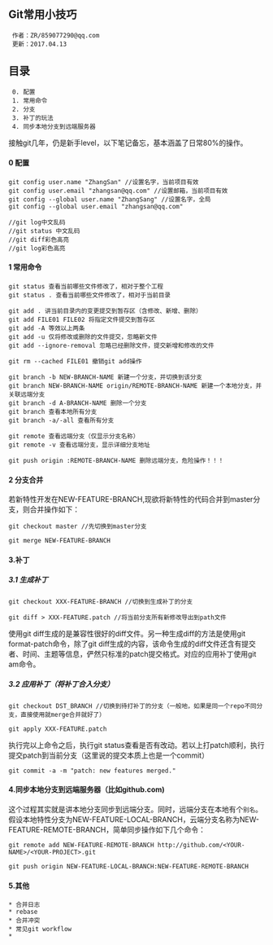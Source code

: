 ## Git常用小技巧

	 作者：ZR/859077290@qq.com 
	 更新：2017.04.13

## 目录
	 0. 配置
	 1. 常用命令
	 2. 分支
	 3. 补丁的玩法
	 4. 同步本地分支到远端服务器

接触git几年，仍是新手level，以下笔记备忘，基本涵盖了日常80%的操作。

#### 0 配置
	git config user.name "ZhangSan" //设置名字，当前项目有效
	git config user.email "zhangsan@qq.com" //设置邮箱，当前项目有效
	git config --global user.name "ZhangSang" //设置名字，全局
	git config --global user.email "zhangsan@qq.com"
	
	//git log中文乱码
	//git status 中文乱码
	//git diff彩色高亮
	//git log彩色高亮
	
#### 1 常用命令

	git status 查看当前哪些文件修改了，相对于整个工程
	git status . 查看当前哪些文件修改了，相对于当前目录
	
	git add . 讲当前目录内的变更提交到暂存区（含修改、新增、删除）
	git add FILE01 FILE02 将指定文件提交到暂存区	
	git add -A 等效以上两条
	git add -u 仅将修改或删除的文件提交，忽略新文件
	git add --ignore-removal 忽略已经删除文件，提交新增和修改的文件

	git rm --cached FILE01 撤销git add操作

	git branch -b NEW-BRANCH-NAME 新建一个分支，并切换到该分支
	git branch NEW-BRANCH-NAME origin/REMOTE-BRANCH-NAME 新建一个本地分支，并关联远端分支
	git branch -d A-BRANCH-NAME 删除一个分支
	git branch 查看本地所有分支
	git branch -a/-all 查看所有分支

	git remote 查看远端分支（仅显示分支名称）
	git remote -v 查看远端分支，显示详细分支地址

	git push origin :REMOTE-BRANCH-NAME 删除远端分支，危险操作！！！
	

#### 2 分支合并

若新特性开发在NEW-FEATURE-BRANCH,现欲将新特性的代码合并到master分支，则合并操作如下：

	git checkout master //先切换到master分支
	
	git merge NEW-FEATURE-BRANCH

#### 3.补丁

##### 3.1 生成补丁

	git checkout XXX-FEATURE-BRANCH //切换到生成补丁的分支
	
	git diff > XXX-FEATURE.patch //将当前分支所有新修改导出到path文件


使用git diff生成的是兼容性很好的diff文件。另一种生成diff的方法是使用git format-patch命令，除了git diff生成的内容，该命令生成的diff文件还含有提交者、时间、主题等信息，俨然只标准的patch提交格式。对应的应用补丁使用git am命令。

##### 3.2 应用补丁（将补丁合入分支）

	git checkout DST_BRANCH //切换到待打补丁的分支（一般地，如果是同一个repo不同分支，直接使用就merge合并就好了）
	
	git apply XXX-FEATURE.patch

执行完以上命令之后，执行git status查看是否有改动。若以上打patch顺利，执行提交patch到当前分支（这里说的提交本质上也是一个commit）

	git commit -a -m "patch: new features merged." 

#### 4.同步本地分支到远端服务器（比如github.com)

这个过程其实就是讲本地分支同步到远端分支。同时，远端分支在本地有个`别名`。假设本地特性分支为NEW-FEATURE-LOCAL-BRANCH，云端分支名称为NEW-FEATURE-REMOTE-BRANCH，简单同步操作如下几个命令：

	git remote add NEW-FEATURE-REMOTE-BRANCH http://github.com/<YOUR-NAME>/<YOUR-PROJECT>.git
	
	git push origin NEW-FEATURE-LOCAL-BRANCH:NEW-FEATURE-REMOTE-BRANCH

#### 5.其他
	* 合并日志
	* rebase
	* 合并冲突
	* 常见git workflow
	* 
